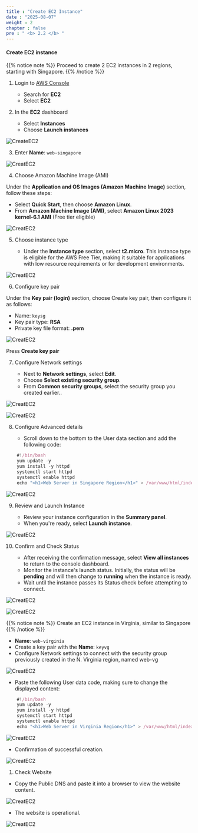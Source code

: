 ```yaml
---
title : "Create EC2 Instance"
date : "2025-08-07"
weight : 2
chapter : false
pre : " <b> 2.2 </b> "
---
```


#### Create EC2 instance

{{% notice note %}}
Proceed to create 2 EC2 instances in 2 regions, starting with Singapore.
{{% /notice %}}

1. Login to [AWS Console](https://aws.amazon.com/console/)

    - Search for **EC2**
    - Select **EC2**

2. In the **EC2** dashboard

    - Select **Instances**
    - Choose **Launch instances**

![CreateEC2](/images/1/CEC1.png?featherlight=false&width=90pc)

3. Enter **Name**: `web-singapore`

![CreatEC2](/images/1/CEC2.png?featherlight=false&width=90pc)

4. Choose Amazon Machine Image (AMI)

Under the **Application and OS Images (Amazon Machine Image)** section, follow these steps:

   - Select **Quick Start**, then choose **Amazon Linux**.
   - From **Amazon Machine Image (AMI)**, select **Amazon Linux 2023 kernel-6.1 AMI** (Free tier eligible)

![CreatEC2](/images/1/CEC3.png?featherlight=false&width=90pc)

5. Choose instance type

    - Under the **Instance type** section, select **t2.micro**. This instance type is eligible for the AWS Free Tier, making it suitable for applications with low resource requirements or for development environments. 

![CreatEC2](/images/1/CEC4.png?featherlight=false&width=90pc)

6. Configure key pair

Under the **Key pair (login)** section, choose Create key pair, then configure it as follows:

   - Name: `keysg`
   - Key pair type: **RSA**
   - Private key file format: **.pem**

![CreatEC2](/images/1/CEC5.png?featherlight=false&width=90pc)

Press **Create key pair**

7. Configure Network settings

    - Next to **Network settings**, select **Edit**.
    - Choose **Select existing security group**.
    - From **Common security groups**, select the security group you created earlier..

![CreatEC2](/images/1/CEC6.png?featherlight=false&width=90pc)

![CreatEC2](/images/1/CEC7.png?featherlight=false&width=90pc)


8. Configure Advanced details

    - Scroll down to the bottom to the User data section and add the following code:

```js
    #!/bin/bash
    yum update -y
    yum install -y httpd
    systemctl start httpd
    systemctl enable httpd
    echo "<h1>Web Server in Singapore Region</h1>" > /var/www/html/index.html
```

![CreatEC2](/images/1/CEC11.png?featherlight=false&width=90pc)

9. Review and Launch Instance
   
    - Review your instance configuration in the **Summary panel**.
    - When you're ready, select **Launch instance**.

![CreatEC2](/images/1/CEC8.png?featherlight=false&width=90pc)

10. Confirm and Check Status

    - After receiving the confirmation message, select **View all instances** to return to the console dashboard.
    - Monitor the instance's launch status. Initially, the status will be **pending** and will then change to **running** when the instance is ready.
    - Wait until the instance passes its Status check before attempting to connect.

![CreatEC2](/images/1/CEC9.png?featherlight=false&width=90pc)

![CreatEC2](/images/1/CEC10.png?featherlight=false&width=90pc)

{{% notice note %}}
Create an EC2 instance in Virginia, similar to Singapore
{{% /notice %}}

- **Name**: `web-virginia`
- Create a key pair with the **Name**: `keyvg`
- Configure Network settings to connect with the security group previously created in the N. Virginia region, named web-vg

![CreatEC2](/images/1/CEC12.png?featherlight=false&width=90pc)

- Paste the following User data code, making sure to change the displayed content:

```js
    #!/bin/bash
    yum update -y
    yum install -y httpd
    systemctl start httpd
    systemctl enable httpd
    echo "<h1>Web Server in Virginia Region</h1>" > /var/www/html/index.html
```

![CreatEC2](/images/1/CEC13.png?featherlight=false&width=90pc)

- Confirmation of successful creation.

![CreatEC2](/images/1/CEC14.png?featherlight=false&width=90pc)

1.  Check Website 

- Copy the Public DNS and paste it into a browser to view the website content.

![CreatEC2](/images/1/CEC15.png?featherlight=false&width=90pc)

- The website is operational.

![CreatEC2](/images/1/CEC16.png?featherlight=false&width=90pc)
